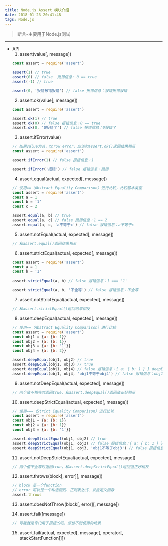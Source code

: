 ```yaml
---
title: Node.js Assert 模块介绍
date: 2018-01-23 20:41:48
tags: Node.js
---
```



> 断言-主要用于Node.js测试

------
* API
  1. assert(value[, message])
  ```javascript
  const assert = require('assert')

  assert(1) // true
  assert(0) // false  报错信息: 0 == true
  assert(-1) // true

  assert(0, '报错报错报错') // false 报错信息：报错报错报错
  ```
  2. assert.ok(value[, message])
  ```javascript
  const assert = require('assert')

  assert.ok(1) // true
  assert.ok(0) // false 报错信息：0 == true
  assert.ok(0, '0报错了') // false 报错信息：0报错了
  ```
  <!--more-->
  3. assert.ifError(value)
  ```javascript
  // 如果value为真，throw error，应该和assert.ok()返回结果相反
  const assert = require('assert')

  assert.ifError(1) // false 报错信息：1

  assert.ifError('报错') // false 报错信息：报错
  ```
  4. assert.equal(actual, expected[, message])
  ```javascript
  // 使用==（Abstract Equality Comparison）进行比较，比较基本类型
  const assert = require('assert')
  const a = 1
  const b = '1'
  const c = 2

  assert.equal(a, b) // true
  assert.equal(a, c) // false 报错信息：1 == 2
  assert.equal(a, c, 'a不等于c') // false 报错信息：a不等于c

  ```
  5. assert.notEqual(actual, expected[, message])
  ```javascript
  // 和assert.equal()返回结果相反
  ```
  6. assert.strictEqual(actual, expected[, message])
  ```javascript
  const assert = require('assert')
  const a = 1
  const b = '1'

  assert.strictEqual(a, b) // false 报错信息：1 === '1'

  assert.strictEqual(a, b, '不全等') // false 报错信息：不全等
  ```
  7. assert.notStrictEqual(actual, expected[, message])
  ```javascript
  // 和assert.strictEqual()返回结果相反
  ```
  8. assert.deepEqual(actual, expected[, message])
  ```javascript
  // 使用==（Abstract Equality Comparison）进行比较
  const assert = require('assert')
  const obj1 = {a: {b: 1}}
  const obj2 = {a: {b: 1}}
  const obj3 = {a: {b: '1'}}
  const obj4 = {a: {b: 2}}

  assert.deepEqual(obj1, obj2) // true
  assert.deepEqual(obj1, obj3) // true
  assert.deepEqual(obj1, obj4) // false 报错信息：{ a: { b: 1 } } deepEqual { a: { b: 2 } }
  assert.deepEqual(obj1, obj4, 'obj1不等于obj4') // false 报错信息：obj1不等于obj4

  ```
  9. assert.notDeepEqual(actual, expected[, message])
  ```javascript
  // 两个值不相等时返回true，和assert.deepEqual()返回值正好相反
  ```
  10. assert.deepStrictEqual(actual, expected[, message])
  ```javascript
  // 使用===（Strict Equality Comparison）进行比较
  const assert = require('assert')
  const obj1 = {a: {b: 1}}
  const obj2 = {a: {b: 1}}
  const obj3 = {a: {b: '1'}}

  assert.deepStrictEqual(obj1, obj2) // true
  assert.deepStrictEqual(obj1, obj3) // false 报错信息：{ a: { b: 1 } } deepStrictEqual { a: { b: '1' } }
  assert.deepStrictEqual(obj1, obj3, 'obj1不等于obj3') // false 报错信息：obj1不等于obj3
  ```
  11. assert.notDeepStrictEqual(actual, expected[, message])
  ```javascript
  // 两个值不全等时返回true，和assert.deepStrictEqual()返回值正好相反
  ```
  12. assert.throws(block[, error][, message])
  ```javascript
  // block 是一个function
  // error 可以是一个构造函数、正则表达式、或自定义函数
  assert.throws
  ```
  13. assert.doesNotThrow(block[, error][, message])
  
  14. assert.fail([message])
  ```javascript
  // 可能就是专门用于报错的吧，想想不到使用的场景

  ```
  15. assert.fail(actual, expected[, message[, operator[, stackStartFunction]]])
  